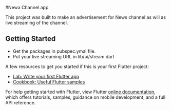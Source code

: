 #Newa Channel app

This project was built to make an advertisement for News channel as will as live streaming of the channel.

## Getting Started

- Get the packages in pubspec.ymal file.
- Put your live streaming URL in lib/ui/stream.dart

A few resources to get you started if this is your first Flutter project:

- [Lab: Write your first Flutter app](https://flutter.dev/docs/get-started/codelab)
- [Cookbook: Useful Flutter samples](https://flutter.dev/docs/cookbook)

For help getting started with Flutter, view Flutter
[online documentation](https://flutter.dev/docs), which offers tutorials,
samples, guidance on mobile development, and a full API reference.
